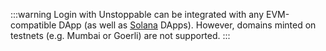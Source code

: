 :::warning
Login with Unstoppable can be integrated with any EVM-compatible DApp (as well as [Solana](/login-with-unstoppable/featured-updates.md#login-with-verified-solana-wallet) DApps). However, domains minted on testnets (e.g. Mumbai or Goerli) are not supported.
:::
